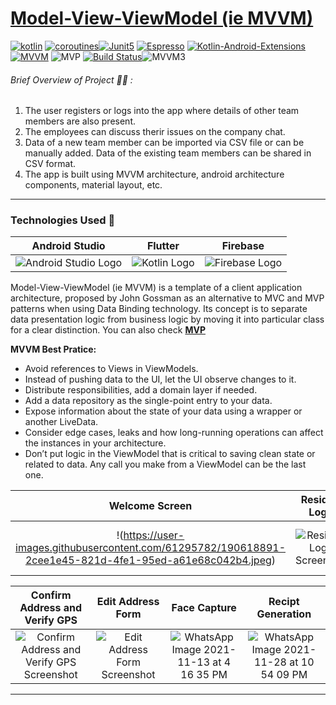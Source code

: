 # [Model-View-ViewModel (ie MVVM)](https://github.com/ahmedeltaher/Android-MVVM-architecture)

[![kotlin](https://img.shields.io/badge/Kotlin-1.4.xxx-brightgreen.svg)](https://kotlinlang.org/)  [![coroutines](https://img.shields.io/badge/coroutines-asynchronous-red.svg)](https://kotlinlang.org/docs/reference/coroutines-overview.html)[![Junit5](https://img.shields.io/badge/Junit5-testing-yellowgreen.svg)](https://junit.org/junit5/)   [![Espresso](https://img.shields.io/badge/Espresso-testing-lightgrey.svg)](https://developer.android.com/training/testing/espresso/) [![Kotlin-Android-Extensions ](https://img.shields.io/badge/Kotlin--Android--Extensions-plugin-red.svg)](https://kotlinlang.org/docs/tutorials/android-plugin.html) [![MVVM ](https://img.shields.io/badge/Clean--Code-MVVM-brightgreen.svg)](https://github.com/googlesamples/android-architecture)  ![MVP ](https://img.shields.io/badge/Clean--Code-MVP-brightgreen.svg)
[![Build Status](https://app.bitrise.io/app/b7eabce000fac983/status.svg?token=i6oJjdA4ZD4wM6NDA5cB7g&branch=master)](https://app.bitrise.io/app/b7eabce000fac983)![MVVM3](https://user-images.githubusercontent.com/1812129/68319232-446cf900-00be-11ea-92cf-cad817b2af2c.png)

###### Brief Overview of Project 👨‍💻 :
1. The user registers or logs into the app where details of other team members are also present.
2. The employees can discuss therir issues on the company chat.
3. Data of a new team member can be imported via CSV file or can be manually added. Data of the existing team members can be shared in CSV format.
4. The app is built using MVVM architecture, android architecture components, material layout, etc.

---
### Technologies Used 📱

| Android Studio | Flutter | Firebase |
|:--------------:|:-------:|:--------:|
|![Android Studio Logo](https://techcrunch.com/wp-content/uploads/2017/02/android-studio-logo.png?w=730&crop=1)|![Kotlin Logo](https://w7.pngwing.com/pngs/314/161/png-transparent-kotlin-android-software-development-anonymous-function-programming-language-android-blue-angle-text-thumbnail.png)|![Firebase Logo](https://www.technisys.com/wp-content/uploads/2021/06/firebase_logo-1.png)|

Model-View-ViewModel (ie MVVM) is a template of a client application architecture, proposed by John Gossman as an alternative to MVC and MVP patterns when using Data Binding technology. Its concept is to separate data presentation logic from business logic by moving it into particular class for a clear distinction.
You can also check [**MVP**](https://github.com/ahmedeltaher/Android-MVP-Architecture)

**MVVM Best Pratice:**
- Avoid references to Views in ViewModels.
- Instead of pushing data to the UI, let the UI observe changes to it.
- Distribute responsibilities, add a domain layer if needed.
- Add a data repository as the single-point entry to your data.
- Expose information about the state of your data using a wrapper or another LiveData.
- Consider edge cases, leaks and how long-running operations can affect the instances in your architecture.
- Don’t put logic in the ViewModel that is critical to saving clean state or related to data. Any call you make from a ViewModel can be the last one.

| Welcome Screen | Resident Login | OTP Authentication | Scan Documents |
|:--------------:|:-------:|:-------:|:-------:|
|!(https://user-images.githubusercontent.com/61295782/190618891-2cee1e45-821d-4fe1-95ed-a61e68c042b4.jpeg)|![Resident Login Screenshot](https://i.ibb.co/GFHRCZ5/Screenshot-20211031-184201.jpg)|![WhatsApp Image 2021-10-31 at 7 14 31 PM](https://user-images.githubusercontent.com/61295782/190618962-72286da0-f66f-4f17-9e42-968667168530.jpeg)|![Scan Documents Screenshot](https://i.ibb.co/zhLxdnW/Screenshot-20211031-184449-01-01.jpg)|

| Confirm Address and Verify GPS | Edit Address Form | Face Capture | Recipt Generation|
|:--------------:|:-------:|:-------:|:-------:|
|![Confirm Address and Verify GPS Screenshot](https://i.ibb.co/9mDPtFr/Screenshot-20211031-184604-01-01.jpg)|![Edit Address Form Screenshot](https://i.ibb.co/WvfN1sv/Screenshot-20211031-184618-01.jpg)|![WhatsApp Image 2021-11-13 at 4 16 35 PM](https://user-images.githubusercontent.com/61295782/190619175-c4480dce-43d8-4106-8ef0-9b37700dfb20.jpeg)|![WhatsApp Image 2021-11-28 at 10 54 09 PM](https://user-images.githubusercontent.com/61295782/190619195-ce6aec71-4207-4f39-b97f-1ce4db70d208.jpeg)|
---

